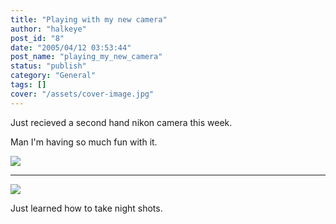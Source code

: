 ```yaml
---
title: "Playing with my new camera"
author: "halkeye"
post_id: "8"
date: "2005/04/12 03:53:44"
post_name: "playing_my_new_camera"
status: "publish"
category: "General"
tags: []
cover: "/assets/cover-image.jpg"
---
```


Just recieved a second hand nikon camera this week.  

Man I'm having so much fun with it.

![](4200444579_6a8a271ae1.jpg)  

---  

![](4201198294_64272acbca.jpg)

Just learned how to take night shots.
